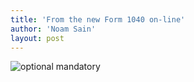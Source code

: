 ```yaml
---
title: 'From the new Form 1040 on-line'
author: 'Noam Sain'
layout: post
---
```


![optional mandatory](/assets/2013-07-optional-mandatory.png)